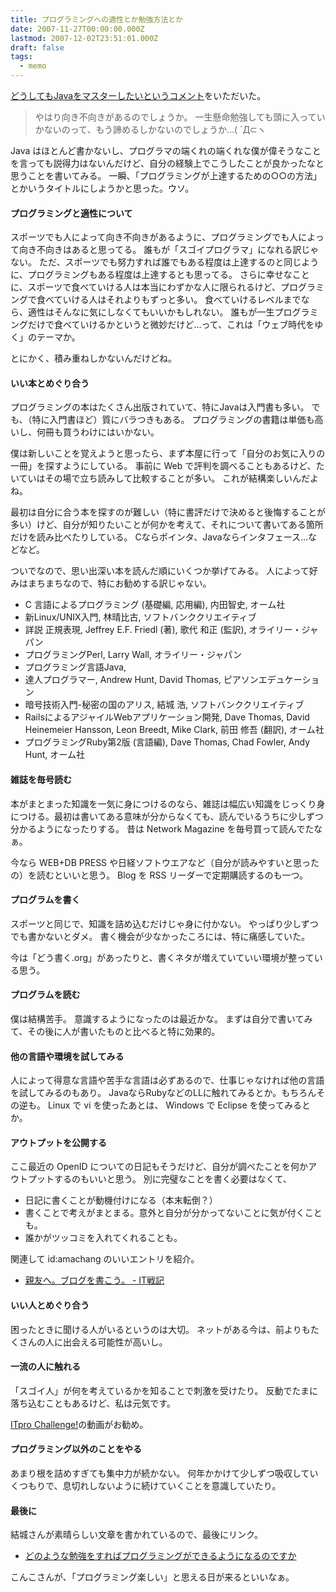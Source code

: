 ```yaml
---
title: プログラミングへの適性とか勉強方法とか
date: 2007-11-27T00:00:00.000Z
lastmod: 2007-12-02T23:51:01.000Z
draft: false
tags:
  - memo
---
```


[どうしてもJavaをマスターしたいというコメント](https://www.machu.jp/diary/20071127.html#c03 "\[こんこ] 初めまして。 java、プログラマー検索してて辿り着いた者です。どうしてもjavaをマスターしたくて色々と暗中模索中..")をいただいた。

> やはり向き不向きがあるのでしょうか。 一生懸命勉強しても頭に入っていかないのって、もう諦めるしかないのでしょうか…( ´Д⊂ヽ

Java はほとんど書かないし、プログラマの端くれの端くれな僕が偉そうなことを言っても説得力はないんだけど、自分の経験上でこうしたことが良かったなと思うことを書いてみる。 一瞬、「プログラミングが上達するための○○の方法」とかいうタイトルにしようかと思った。ウソ。

#### プログラミングと適性について

スポーツでも人によって向き不向きがあるように、プログラミングでも人によって向き不向きはあると思ってる。 誰もが「スゴイプログラマ」になれる訳じゃない。 ただ、スポーツでも努力すれば誰でもある程度は上達するのと同じように、プログラミングもある程度は上達するとも思ってる。 さらに幸せなことに、スポーツで食べていける人は本当にわずかな人に限られるけど、プログラミングで食べていける人はそれよりもずっと多い。 食べていけるレベルまでなら、適性はそんなに気にしなくてもいいかもしれない。 誰もが一生プログラミングだけで食べていけるかというと微妙だけど…って、これは「ウェブ時代をゆく」のテーマか。

とにかく、積み重ねしかないんだけどね。

#### いい本とめぐり合う

プログラミングの本はたくさん出版されていて、特にJavaは入門書も多い。 でも、（特に入門書ほど）質にバラつきもある。 プログラミングの書籍は単価も高いし、何冊も買うわけにはいかない。

僕は新しいことを覚えようと思ったら、まず本屋に行って「自分のお気に入りの一冊」を探すようにしている。 事前に Web で評判を調べることもあるけど、たいていはその場で立ち読みして比較することが多い。 これが結構楽しいんだよね。

最初は自分に合う本を探すのが難しい（特に書評だけで決めると後悔することが多い）けど、自分が知りたいことが何かを考えて、それについて書いてある箇所だけを読み比べたりしている。 Cならポインタ、Javaならインタフェース…などなど。

ついでなので、思い出深い本を読んだ順にいくつか挙げてみる。 人によって好みはまちまちなので、特にお勧めする訳じゃない。

* C 言語によるプログラミング (基礎編, 応用編), 内田智史, オーム社
* 新Linux/UNIX入門, 林晴比古, ソフトバンククリエイティブ
* 詳説 正規表現, Jeffrey E.F. Friedl (著), 歌代 和正 (監訳), オライリー・ジャパン
* プログラミングPerl, Larry Wall, オライリー・ジャパン
* プログラミング言語Java,
* 達人プログラマー, Andrew Hunt, David Thomas, ピアソンエデュケーション
* 暗号技術入門-秘密の国のアリス, 結城 浩, ソフトバンククリエイティブ
* RailsによるアジャイルWebアプリケーション開発, Dave Thomas, David Heinemeier Hansson, Leon Breedt, Mike Clark, 前田 修吾 (翻訳), オーム社
* プログラミングRuby第2版 (言語編), Dave Thomas, Chad Fowler, Andy Hunt, オーム社

#### 雑誌を毎号読む

本がまとまった知識を一気に身につけるのなら、雑誌は幅広い知識をじっくり身につける。最初は書いてある意味が分からなくても、読んでいるうちに少しずつ分かるようになったりする。 昔は Network Magazine を毎号買って読んでたなぁ。

今なら WEB+DB PRESS や日経ソフトウエアなど（自分が読みやすいと思ったの）を読むといいと思う。 Blog を RSS リーダーで定期購読するのも一つ。

#### プログラムを書く

スポーツと同じで、知識を詰め込むだけじゃ身に付かない。 やっぱり少しずつでも書かないとダメ。 書く機会が少なかったころには、特に痛感していた。

今は「どう書く.org」があったりと、書くネタが増えていていい環境が整っている思う。

#### プログラムを読む

僕は結構苦手。 意識するようになったのは最近かな。 まずは自分で書いてみて、その後に人が書いたものと比べると特に効果的。

#### 他の言語や環境を試してみる

人によって得意な言語や苦手な言語は必ずあるので、仕事じゃなければ他の言語を試してみるのもあり。 JavaならRubyなどのLLに触れてみるとか。もちろんその逆も。 Linux で vi を使ったあとは、 Windows で Eclipse を使ってみるとか。

#### アウトプットを公開する

ここ最近の OpenID についての日記もそうだけど、自分が調べたことを何かアウトプットするのもいいと思う。 別に完璧なことを書く必要はなくて、

* 日記に書くことが動機付けになる（本末転倒？）
* 書くことで考えがまとまる。意外と自分が分かってないことに気が付くことも。
* 誰かがツッコミを入れてくれることも。

関連して id:amachang のいいエントリを紹介。

* [親友へ。ブログを書こう。 - IT戦記](http://d.hatena.ne.jp/amachang/20070419/1177005134)

#### いい人とめぐり合う

困ったときに聞ける人がいるというのは大切。 ネットがある今は、前よりもたくさんの人に出会える可能性が高いし。

#### 一流の人に触れる

「スゴイ人」が何を考えているかを知ることで刺激を受けたり。 反動でたまに落ち込むこともあるけど、私は元気です。

[ITpro Challenge!](http://www.nicovideo.jp/mylist/1199666/2638291)の動画がお勧め。

#### プログラミング以外のことをやる

あまり根を詰めすぎても集中力が続かない。 何年かかけて少しずつ吸収していくつもりで、息切れしないように続けていくことを意識していたり。

#### 最後に

結城さんが素晴らしい文章を書かれているので、最後にリンク。

* [どのような勉強をすればプログラミングができるようになるのですか](http://d.hatena.ne.jp/hyuki/20051129#learn)

こんこさんが、「プログラミング楽しい」と思える日が来るといいなぁ。
